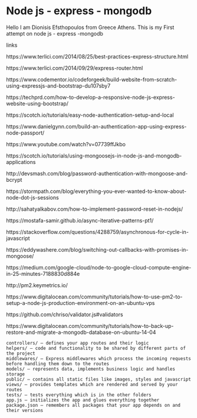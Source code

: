 <h1>Node js - express - mongodb</h1>

Hello I am Dionisis Efsthopoulos from Greece Athens.
This is my First attempt on node js - express -mongodb

links
<p>https://www.terlici.com/2014/08/25/best-practices-express-structure.html</p> 
<p>https://www.terlici.com/2014/09/29/express-router.html</p>
<p>https://www.codementor.io/codeforgeek/build-website-from-scratch-using-expressjs-and-bootstrap-du107sby7</p>
<p>https://techprd.com/how-to-develop-a-responsive-node-js-express-website-using-bootstrap/</p>
<p>https://scotch.io/tutorials/easy-node-authentication-setup-and-local</p>
<p>https://www.danielgynn.com/build-an-authentication-app-using-express-node-passport/</p>
<p>https://www.youtube.com/watch?v=07739ffJkbo</p>
<p>https://scotch.io/tutorials/using-mongoosejs-in-node-js-and-mongodb-applications</p>
<p>http://devsmash.com/blog/password-authentication-with-mongoose-and-bcrypt</p>
<p>https://stormpath.com/blog/everything-you-ever-wanted-to-know-about-node-dot-js-sessions</p>
<p>http://sahatyalkabov.com/how-to-implement-password-reset-in-nodejs/</p>
<p>https://mostafa-samir.github.io/async-iterative-patterns-pt1/</p>
<p>https://stackoverflow.com/questions/4288759/asynchronous-for-cycle-in-javascript</p>
<p>https://eddywashere.com/blog/switching-out-callbacks-with-promises-in-mongoose/</p>
<p>https://medium.com/google-cloud/node-to-google-cloud-compute-engine-in-25-minutes-7188830d884e</p>
<p>http://pm2.keymetrics.io/</p>
<p>https://www.digitalocean.com/community/tutorials/how-to-use-pm2-to-setup-a-node-js-production-environment-on-an-ubuntu-vps</p>
<p>https://github.com/chriso/validator.js#validators</p>
<p>https://www.digitalocean.com/community/tutorials/how-to-back-up-restore-and-migrate-a-mongodb-database-on-ubuntu-14-04</p>

    controllers/ – defines your app routes and their logic
    helpers/ – code and functionality to be shared by different parts of the project
    middlewares/ – Express middlewares which process the incoming requests before handling them down to the routes
    models/ – represents data, implements business logic and handles storage
    public/ – contains all static files like images, styles and javascript
    views/ – provides templates which are rendered and served by your routes
    tests/ – tests everything which is in the other folders
    app.js – initializes the app and glues everything together
    package.json – remembers all packages that your app depends on and their versions


